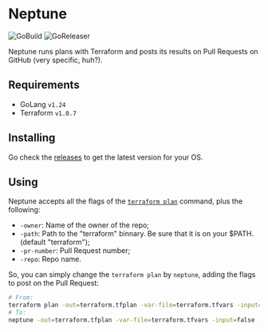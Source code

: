 # Neptune


![GoBuild](https://github.com/ContaAzul/neptune/workflows/GoBuild/badge.svg) ![GoReleaser](https://github.com/ContaAzul/neptune/workflows/GoReleaser/badge.svg)

Neptune runs plans with Terraform and posts its results on Pull Requests on GitHub (very specific, huh?).

## Requirements

- GoLang `v1.24`
- Terraform `v1.0.7`

## Installing

Go check the [releases](https://github.com/ContaAzul/neptune/releases) to get the latest version for your OS.

## Using

Neptune accepts all the flags of the [`terraform plan`](https://www.terraform.io/docs/commands/plan.html) command, plus the following:

- `-owner`: Name of the owner of the repo;
- `-path`: Path to the "terraform" binnary. Be sure that it is on your $PATH. (default "terraform");
- `-pr-number`: Pull Request number;
- `-repo`: Repo name.

So, you can simply change the `terraform plan` by `neptune`, adding the flags to post on the Pull Request:

```sh
# From:
terraform plan -out=terraform.tfplan -var-file=terraform.tfvars -input=false
# To:
neptune -out=terraform.tfplan -var-file=terraform.tfvars -input=false -owner=ContaAzul -repo=neptune -pr-number=1
```
